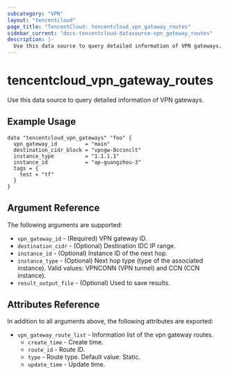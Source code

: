 ```yaml
---
subcategory: "VPN"
layout: "tencentcloud"
page_title: "TencentCloud: tencentcloud_vpn_gateway_routes"
sidebar_current: "docs-tencentcloud-datasource-vpn_gateway_routes"
description: |-
  Use this data source to query detailed information of VPN gateways.
---
```


# tencentcloud_vpn_gateway_routes

Use this data source to query detailed information of VPN gateways.

## Example Usage

```hcl
data "tencentcloud_vpn_gateways" "foo" {
  vpn_gateway_id         = "main"
  destination_cidr_block = "vpngw-8ccsnclt"
  instance_type          = "1.1.1.1"
  instance_id            = "ap-guangzhou-3"
  tags = {
    test = "tf"
  }
}
```

## Argument Reference

The following arguments are supported:

* `vpn_gateway_id` - (Required) VPN gateway ID.
* `destination_cidr` - (Optional) Destination IDC IP range.
* `instance_id` - (Optional) Instance ID of the next hop.
* `instance_type` - (Optional) Next hop type (type of the associated instance). Valid values: VPNCONN (VPN tunnel) and CCN (CCN instance).
* `result_output_file` - (Optional) Used to save results.

## Attributes Reference

In addition to all arguments above, the following attributes are exported:

* `vpn_gateway_route_list` - Information list of the vpn gateway routes.
  * `create_time` - Create time.
  * `route_id` - Route ID.
  * `type` - Route type. Default value: Static.
  * `update_time` - Update time.


